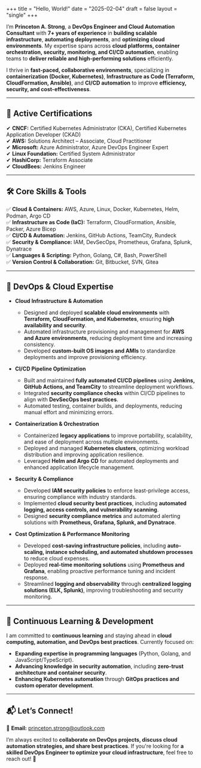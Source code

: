 +++
title = "Hello, World!"
date = "2025-02-04"
draft = false
layout = "single"
+++

I’m **Princeton A. Strong**, a **DevOps Engineer and Cloud Automation Consultant** with **7+ years of experience** in **building scalable infrastructure**, **automating deployments**, and **optimizing cloud environments**. My expertise spans across **cloud platforms, container orchestration, security, monitoring, and CI/CD automation**, enabling teams to **deliver reliable and high-performing solutions** efficiently.  

I thrive in **fast-paced, collaborative environments**, specializing in **containerization (Docker, Kubernetes)**, **Infrastructure as Code (Terraform, CloudFormation, Ansible)**, and **CI/CD automation** to improve **efficiency, security, and cost-effectiveness**.

---

## 📜 Active Certifications  

✔ **CNCF:** Certified Kubernetes Administrator (CKA), Certified Kubernetes Application Developer (CKAD)  
✔ **AWS:** Solutions Architect – Associate, Cloud Practitioner  
✔ **Microsoft:** Azure Administrator, Azure DevOps Engineer Expert  
✔ **Linux Foundation:** Certified System Administrator  
✔ **HashiCorp:** Terraform Associate  
✔ **CloudBees:** Jenkins Engineer  

---

## 🛠 Core Skills & Tools  

✅ **Cloud & Containers:** AWS, Azure, Linux, Docker, Kubernetes, Helm, Podman, Argo CD  
✅ **Infrastructure as Code (IaC):** Terraform, CloudFormation, Ansible, Packer, Azure Bicep  
✅ **CI/CD & Automation:** Jenkins, GitHub Actions, TeamCity, Rundeck  
✅ **Security & Compliance:** IAM, DevSecOps, Prometheus, Grafana, Splunk, Dynatrace  
✅ **Languages & Scripting:** Python, Golang, C#, Bash, PowerShell  
✅ **Version Control & Collaboration:** Git, Bitbucket, SVN, Gitea  

---

## 🚀 DevOps & Cloud Expertise  

- **Cloud Infrastructure & Automation**  
  - Designed and deployed **scalable cloud environments** with **Terraform, CloudFormation, and Kubernetes**, ensuring **high availability and security**.  
  - Automated infrastructure provisioning and management for **AWS and Azure environments**, reducing deployment time and increasing consistency.  
  - Developed **custom-built OS images and AMIs** to standardize deployments and improve provisioning efficiency.  

- **CI/CD Pipeline Optimization**  
  - Built and maintained **fully automated CI/CD pipelines** using **Jenkins, GitHub Actions, and TeamCity** to streamline deployment workflows.  
  - Integrated **security compliance checks** within CI/CD pipelines to align with **DevSecOps best practices**.  
  - Automated testing, container builds, and deployments, reducing manual effort and minimizing errors.  

- **Containerization & Orchestration**  
  - Containerized **legacy applications** to improve portability, scalability, and ease of deployment across multiple environments.  
  - Deployed and managed **Kubernetes clusters**, optimizing workload distribution and improving application resilience.  
  - Leveraged **Helm and Argo CD** for automated deployments and enhanced application lifecycle management.  

- **Security & Compliance**  
  - Developed **IAM security policies** to enforce least-privilege access, ensuring compliance with industry standards.  
  - Implemented **cloud security best practices**, including **automated logging, access controls, and vulnerability scanning**.  
  - Designed **security compliance metrics** and automated alerting solutions with **Prometheus, Grafana, Splunk, and Dynatrace**.  

- **Cost Optimization & Performance Monitoring**  
  - Developed **cost-saving infrastructure policies**, including **auto-scaling, instance scheduling, and automated shutdown processes** to reduce cloud expenses.  
  - Deployed **real-time monitoring solutions** using **Prometheus and Grafana**, enabling proactive performance tuning and incident response.  
  - Streamlined **logging and observability** through **centralized logging solutions (ELK, Splunk)**, improving troubleshooting and security monitoring.  

---

## 📖 Continuous Learning & Development  

I am committed to **continuous learning** and staying ahead in **cloud computing, automation, and DevOps best practices**. Currently focused on:  

- **Expanding expertise in programming languages** (Python, Golang, and JavaScript/TypeScript).  
- **Advancing knowledge in security automation**, including **zero-trust architecture and container security**.  
- **Enhancing Kubernetes automation** through **GitOps practices and custom operator development**.  

---

## 📬 Let’s Connect!  

📧 **Email:** [princeton.strong@outlook.com](mailto:princeton.strong@outlook.com)  

I’m always excited to **collaborate on DevOps projects, discuss cloud automation strategies, and share best practices**. If you're looking for **a skilled DevOps Engineer to optimize your cloud infrastructure**, feel free to reach out! 🚀  

